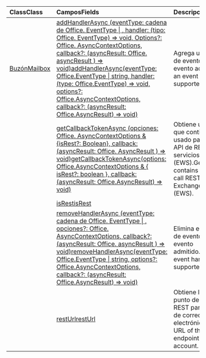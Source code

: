 | <span data-ttu-id="db46a-101">Class</span><span class="sxs-lookup"><span data-stu-id="db46a-101">Class</span></span> | <span data-ttu-id="db46a-102">Campos</span><span class="sxs-lookup"><span data-stu-id="db46a-102">Fields</span></span> | <span data-ttu-id="db46a-103">Descripción</span><span class="sxs-lookup"><span data-stu-id="db46a-103">Description</span></span> |
|:---|:---|:---|
|[<span data-ttu-id="db46a-104">Buzón</span><span class="sxs-lookup"><span data-stu-id="db46a-104">Mailbox</span></span>](/javascript/api/outlook/outlook.mailbox)|[<span data-ttu-id="db46a-105">addHandlerAsync (eventType: cadena de Office. EventType \| , handler: (tipo: Office. EventType) => void, Options?: Office. AsyncContextOptions, callback?: (asyncResult: Office. asyncResult <void> ) => void)</span><span class="sxs-lookup"><span data-stu-id="db46a-105">addHandlerAsync(eventType: Office.EventType \| string, handler: (type: Office.EventType) => void, options?: Office.AsyncContextOptions, callback?: (asyncResult: Office.AsyncResult<void>) => void)</span></span>](/javascript/api/outlook/outlook.mailbox#addhandlerasync-eventtype--handler--type-)|<span data-ttu-id="db46a-106">Agrega un controlador de eventos para un evento admitido.</span><span class="sxs-lookup"><span data-stu-id="db46a-106">Adds an event handler for a supported event.</span></span>|
||[<span data-ttu-id="db46a-107">getCallbackTokenAsync (opciones: Office. AsyncContextOptions & {isRest?: Boolean}, callback: (asyncResult: Office. AsyncResult <string> ) => void)</span><span class="sxs-lookup"><span data-stu-id="db46a-107">getCallbackTokenAsync(options: Office.AsyncContextOptions & { isRest?: boolean }, callback: (asyncResult: Office.AsyncResult<string>) => void)</span></span>](/javascript/api/outlook/outlook.mailbox#getcallbacktokenasync-options--isrest--callback--asyncresult-)|<span data-ttu-id="db46a-108">Obtiene una cadena que contiene un token usado para llamar a las API de REST o a los servicios web Exchange (EWS).</span><span class="sxs-lookup"><span data-stu-id="db46a-108">Gets a string that contains a token used to call REST APIs or Exchange Web Services (EWS).</span></span>|
||[<span data-ttu-id="db46a-109">isRest</span><span class="sxs-lookup"><span data-stu-id="db46a-109">isRest</span></span>](/javascript/api/outlook/outlook.mailbox#isrest)||
||[<span data-ttu-id="db46a-110">removeHandlerAsync (eventType: cadena de Office. EventType \| , opciones?: Office. AsyncContextOptions, callback?: (asyncResult: Office. asyncResult <void> ) => void)</span><span class="sxs-lookup"><span data-stu-id="db46a-110">removeHandlerAsync(eventType: Office.EventType \| string, options?: Office.AsyncContextOptions, callback?: (asyncResult: Office.AsyncResult<void>) => void)</span></span>](/javascript/api/outlook/outlook.mailbox#removehandlerasync-eventtype--options--callback--asyncresult-)|<span data-ttu-id="db46a-111">Elimina el controlador de eventos de un tpo de evento admitido.</span><span class="sxs-lookup"><span data-stu-id="db46a-111">Removes the event handlers for a supported event type.</span></span>|
||[<span data-ttu-id="db46a-112">restUrl</span><span class="sxs-lookup"><span data-stu-id="db46a-112">restUrl</span></span>](/javascript/api/outlook/outlook.mailbox#resturl)|<span data-ttu-id="db46a-113">Obtiene la URL del punto de conexión REST para esta cuenta de correo electrónico.</span><span class="sxs-lookup"><span data-stu-id="db46a-113">Gets the URL of the REST endpoint for this email account.</span></span>|
